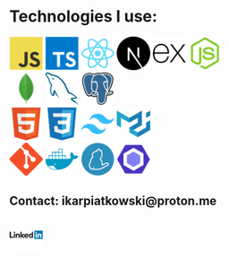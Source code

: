 <h1 align="left">Technologies I use:</h1>
<p>
<img src="https://raw.githubusercontent.com/devicons/devicon/master/icons/javascript/javascript-original.svg" alt="javascript" width="60" height="60" />
<img src="https://raw.githubusercontent.com/devicons/devicon/master/icons/typescript/typescript-original.svg" alt="typescript" width="60" height="60" />
<img src="https://raw.githubusercontent.com/devicons/devicon/master/icons/react/react-original.svg" alt="react" width="60" height="60" />
<img src="https://raw.githubusercontent.com/devicons/devicon/master/icons/nextjs/nextjs-original.svg" alt="nextjs" width="60" height="60" />
<img src="https://raw.githubusercontent.com/devicons/devicon/master/icons/express/express-original.svg" alt="express" width="60" height="60" />
<img src="https://raw.githubusercontent.com/devicons/devicon/master/icons/nodejs/nodejs-original.svg" alt="nodejs" width="60" height="60" /><br/> 
<img src="https://raw.githubusercontent.com/devicons/devicon/master/icons/mongodb/mongodb-original.svg" alt="mongodb" width="60" height="60" />
<img src="https://raw.githubusercontent.com/devicons/devicon/master/icons/mysql/mysql-original.svg" alt="mysql" width="60" height="60" />
<img src="https://raw.githubusercontent.com/devicons/devicon/master/icons/postgresql/postgresql-original.svg" alt="postgresql" width="60" height="60" /><br/> 
<img src="https://raw.githubusercontent.com/devicons/devicon/master/icons/html5/html5-original.svg" alt="materialui" width="60" height="60" />
<img src="https://raw.githubusercontent.com/devicons/devicon/master/icons/css3/css3-original.svg" alt="css3" width="60" height="60" />
<img src="https://raw.githubusercontent.com/devicons/devicon/master/icons/tailwindcss/tailwindcss-plain.svg" alt="tailwindcss" width="60" height="60" />
<img src="https://raw.githubusercontent.com/devicons/devicon/master/icons/materialui/materialui-original.svg" alt="materialui" width="60" height="60" /><br/> 
<img src="https://raw.githubusercontent.com/devicons/devicon/master/icons/git/git-original.svg" alt="git" width="60" height="60" />
<img src="https://raw.githubusercontent.com/devicons/devicon/master/icons/docker/docker-plain.svg" alt="docker" width="60" height="60" />
<img src="https://raw.githubusercontent.com/devicons/devicon/master/icons/yarn/yarn-original.svg" alt="yarn" width="60" height="60" />
<img src="https://raw.githubusercontent.com/devicons/devicon/master/icons/eslint/eslint-original.svg" alt="eslint" width="60" height="60" />
</p>
<h2>Contact: <b>ikarpiatkowski@proton.me</b></h2>
<a href="https://www.linkedin.com/in/ikarpiatkowski/" target="_blank" rel="noreferrer"><img src="https://raw.githubusercontent.com/devicons/devicon/master/icons/linkedin/linkedin-original-wordmark.svg" alt="linkedin" width="60" height="60" /></a>
